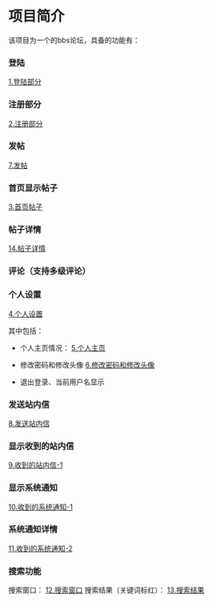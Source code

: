 # 项目简介
该项目为一个的bbs论坛，具备的功能有：
### 登陆
[1.登陆部分]()
### 注册部分
[2.注册部分]()

### 发帖
[7.发帖]()

### 首页显示帖子
[3.首页帖子]()

### 帖子详情
[14.帖子详情]()

### 评论（支持多级评论）


### 个人设置
[4.个人设置]()

其中包括：

- 个人主页情况：
[5.个人主页]()

- 修改密码和修改头像
[6.修改密码和修改头像]()

- 退出登录、当前用户名显示

### 发送站内信
[8.发送站内信]()

### 显示收到的站内信

[9.收到的站内信-1]()

### 显示系统通知
[10.收到的系统通知-1]()

### 系统通知详情
[11.收到的系统通知-2]()

### 搜索功能

搜索窗口：
[12.搜索窗口]()
搜索结果（关键词标红）：
[13.搜索结果]()

